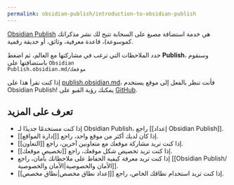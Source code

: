 ```yaml
---
permalink: obsidian-publish/introduction-to-obsidian-publish
---
```


[Obsidian Publish](https://obsidian.md/publish) هي خدمة استضافة مصيغ على السحابة تتيح لك نشر مذكراتك كموسوعة)، قاعدة معرفية، وثائق، أو حديقة رقمية.

حدد الملاحظات التي ترغب في مشاركتها مع العالم، ثم اضغط **Publish**، وسنقوم باستضافتها على <code dir="ltr">Obsidian Publish.obsidian.md/موقعك</code>

إذا كنت تقرأ هذا على [publish.obsidian.md](https://publish.obsidian.md/help-ar)، فأنت تنظر بالفعل إلى موقع يستخدم Obsidian Publish! يمكنك رؤية القبو على [GitHub](https://github.com/obsidianmd/obsidian-help).

## تعرف على المزيد

- إذا كنت مستخدمًا جديدًا لـ Obsidian Publish، راجع [[إعداد Obsidian Publish]].
- إذا كان لديك أكثر من موقع واحد، راجع [[إدارة المواقع]].
- إذا كنت تريد مشاركة موقعك مع متعاونين آخرين، راجع [[التعاون]].
- إذا كنت تريد تخصيص شكل موقعك، راجع [[تخصيص موقعك]].
- إذا كنت تريد معرفة كيفية الحفاظ على ملاحظاتك بأمان، راجع [[Obsidian Publish/الأمان والخصوصية|الأمان والخصوصية]].
- إذا كنت تريد استخدام نطاقك الخاص، راجع [[إعداد نطاق مخصص|نطاق مخصص]].
